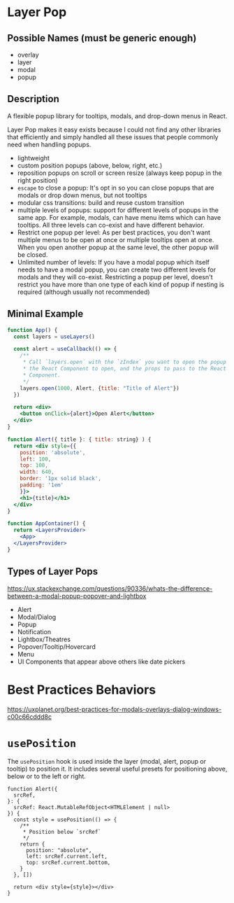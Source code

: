 # Layer Pop

## Possible Names (must be generic enough)

- overlay
- layer
- modal
- popup

## Description

A flexible popup library for tooltips, modals, and drop-down menus in React.

Layer Pop makes it easy exists because I could not find any other libraries that efficiently and simply handled all these issues that people commonly need when handling popups.

- lightweight
- custom position popups (above, below, right, etc.)
- reposition popups on scroll or screen resize (always keep popup in the right position)
- `escape` to close a popup: It's opt in so you can close popups that are modals or drop down menus, but not tooltips
- modular css transitions: build and reuse custom transition
- multiple levels of popups: support for different levels of popups in the same app. For example, modals, can have menu items which can have tooltips. All three levels can co-exist and have different behavior.
- Restrict one popup per level: As per best practices, you don't want multiple menus to be open at once or multiple tooltips open at once. When you open another popup at the same level, the other popup will be closed.
- Unlimited number of levels: If you have a modal popup which itself needs to have a modal popup, you can create two different levels for modals and they will co-exist. Restricting a popup per level, doesn't restrict you have more than one type of each kind of popup if nesting is required (although usually not recommended)

## Minimal Example

```jsx
function App() {
  const layers = useLayers()

  const alert = useCallback(() => {
    /**
     * Call `layers.open` with the `zIndex` you want to open the popup on,
     * the React Component to open, and the props to pass to the React
     * Component.
     */
    layers.open(1000, Alert, {title: "Title of Alert"})
  })

  return <div>
    <button onClick={alert}>Open Alert</button>
  </div>
}

function Alert({ title }: { title: string} ) {
  return <div style={{
    position: 'absolute',
    left: 100,
    top: 100,
    width: 640,
    border: '1px solid black',
    padding: '1em'
    }}>
    <h1>{title}</h1>
  </div>
}

function AppContainer() {
  return <LayersProvider>
    <App>
  </LayersProvider>
}
```

## Types of Layer Pops

https://ux.stackexchange.com/questions/90336/whats-the-difference-between-a-modal-popup-popover-and-lightbox

- Alert
- Modal/Dialog
- Popup
- Notification
- Lightbox/Theatres
- Popover/Tooltip/Hovercard
- Menu
- UI Components that appear above others like date pickers

# Best Practices Behaviors

https://uxplanet.org/best-practices-for-modals-overlays-dialog-windows-c00c66cddd8c

# `usePosition`

The `usePosition` hook is used inside the layer (modal, alert, popup or tooltip) to position it. It includes several useful presets for positioning above, below or to the left or right.

```tsx
function Alert({
  srcRef,
}: {
  srcRef: React.MutableRefObject<HTMLElement | null>
}) {
  const style = usePosition(() => {
    /**
     * Position below `srcRef`
     */
    return {
      position: "absolute",
      left: srcRef.current.left,
      top: srcRef.current.bottom,
    }
  }, [])

  return <div style={style}></div>
}
```
